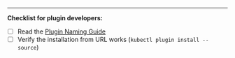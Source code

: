-----

**Checklist for plugin developers:**

- [ ] Read the [Plugin Naming Guide](https://github.com/GoogleContainerTools/krew/tree/master/docs/NAMING_GUIDE.md)
- [ ] Verify the installation from URL works (`kubectl plugin install --source`)
